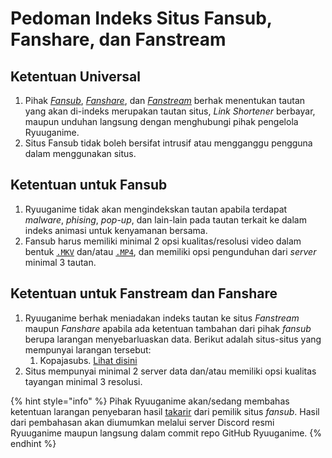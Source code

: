 # Pedoman  Indeks Situs Fansub, Fanshare, dan Fanstream

## Ketentuan Universal

1. Pihak [_Fansub_](definisi-kata/#fansub), [_Fanshare_](definisi-kata/#fanshare), dan [_Fanstream_](definisi-kata/#fanstream) berhak menentukan tautan yang akan di-indeks merupakan tautan situs, _Link Shortener_ berbayar, maupun unduhan langsung dengan menghubungi pihak pengelola Ryuuganime.
2. Situs Fansub tidak boleh bersifat intrusif atau mengganggu pengguna dalam menggunakan situs.

## Ketentuan untuk Fansub

1. Ryuuganime tidak akan mengindekskan tautan apabila terdapat _malware_, _phising_, _pop-up_, dan lain-lain pada tautan terkait ke dalam indeks animasi untuk kenyamanan bersama.
2. Fansub harus memiliki minimal 2 opsi kualitas/resolusi video dalam bentuk [`.MKV`](definisi-kata/definisi-format-berkas.md#mkv) dan/atau [`.MP4`](definisi-kata/definisi-format-berkas.md#mp4), dan memiliki opsi pengunduhan dari _server_ minimal 3 tautan.

## Ketentuan untuk Fanstream dan Fanshare

1. Ryuuganime berhak meniadakan indeks tautan ke situs _Fanstream_ maupun _Fanshare_ apabila ada ketentuan tambahan dari pihak _fansub_ berupa larangan menyebarluaskan data. Berikut adalah situs-situs yang mempunyai larangan tersebut:
   1. Kopajasubs. [Lihat disini](http://blog.kopajasubs.info/p/tentang-kopajasubs.html)
2. Situs mempunyai minimal 2 server data dan/atau memiliki opsi kualitas tayangan minimal 3 resolusi.

{% hint style="info" %}
Pihak Ryuuganime akan/sedang membahas ketentuan larangan penyebaran hasil [takarir](definisi-kata/#subtitle) dari pemilik situs _fansub_. Hasil dari pembahasan akan diumumkan melalui server Discord resmi Ryuuganime maupun langsung dalam commit repo GitHub Ryuuganime.
{% endhint %}



